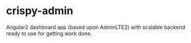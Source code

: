 # crispy-admin
Angular2 dashboard app (based upon AdminLTE2) with scalable backend ready to use for getting work done.
